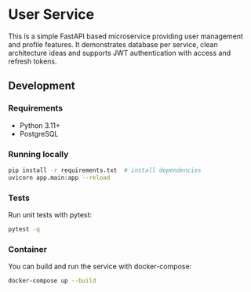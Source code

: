 # User Service

This is a simple FastAPI based microservice providing user management and profile features. It demonstrates database per service, clean architecture ideas and supports JWT authentication with access and refresh tokens.

## Development

### Requirements
- Python 3.11+
- PostgreSQL

### Running locally

```bash
pip install -r requirements.txt  # install dependencies
uvicorn app.main:app --reload
```

### Tests

Run unit tests with pytest:

```bash
pytest -q
```

### Container

You can build and run the service with docker-compose:

```bash
docker-compose up --build
```

